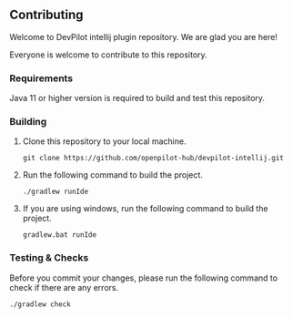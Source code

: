## Contributing

Welcome to DevPilot intellij plugin repository. We are glad you are here!

Everyone is welcome to contribute to this repository. 

### Requirements

Java 11 or higher version is required to build and test this repository.

### Building

1. Clone this repository to your local machine.

    `git clone https://github.com/openpilot-hub/devpilot-intellij.git`
2. Run the following command to build the project.

    `./gradlew runIde`
3. If you are using windows, run the following command to build the project.

    `gradlew.bat runIde`

### Testing & Checks

Before you commit your changes, please run the following command to check if there are any errors.

`./gradlew check`